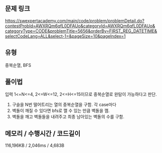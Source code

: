 ## 문제 링크

https://swexpertacademy.com/main/code/problem/problemDetail.do?contestProbId=AWXRQm6qfL0DFAUo&categoryId=AWXRQm6qfL0DFAUo&categoryType=CODE&problemTitle=5656&orderBy=FIRST_REG_DATETIME&selectCodeLang=ALL&select-1=&pageSize=10&pageIndex=1

## 유형

중복순열, BFS

## 풀이법

입력 1<=N<=4, 2<=W<=12, 2<=H<=15이므로 중복순열로 완탐이 가능하다고 판단.

1. 구슬을 N번 떨어트리는 열의 중복순열을 구함. 각 case마다
2. 벽돌이 깨질 수 있다면 bfs로 깰 수 있는 만큼 벽돌을 깸.
3. 벽돌을 깨고 벽돌들을 내려주고 최종 남아있는 벽돌의 수를 구함.

## 메모리 / 수행시간 / 코드길이

116,196KB / 2,046ms / 4,683B
